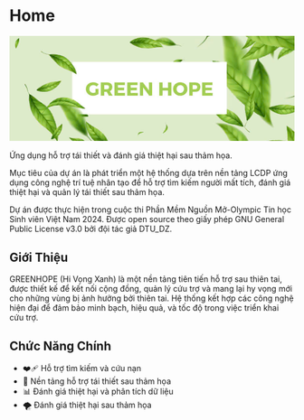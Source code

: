 # Home
![s](../resources/greenhope.jpg)

Ứng dụng hỗ trợ tái thiết và đánh giá thiệt hại sau thảm họa.

Mục tiêu của dự án  là phát triển một hệ thống dựa trên nền tảng LCDP ứng dụng công nghệ trí tuệ nhân tạo để hỗ trợ tìm kiếm người mất tích, đánh giá thiệt hại và quản lý tái thiết sau thảm họa.

Dự án được thực hiện trong cuộc thi Phần Mềm Nguồn Mở-Olympic Tin học Sinh viên Việt Nam 2024. Được open source theo giấy phép GNU General Public License v3.0 bởi đội tác giả DTU_DZ.

## Giới Thiệu
GREENHOPE (Hi Vọng Xanh) là một nền tảng tiên tiến hỗ trợ sau thiên tai, được thiết kế để kết nối cộng đồng, quản lý cứu trợ và mang lại hy vọng mới cho những vùng bị ảnh hưởng bởi thiên tai. Hệ thống kết hợp các công nghệ hiện đại để đảm bảo minh bạch, hiệu quả, và tốc độ trong việc triển khai cứu trợ.

## Chức Năng Chính
 - ❤️‍🩹 Hỗ trợ tìm kiếm và cứu nạn 
 - 🫶 Nền tảng hỗ trợ tái thiết sau thảm họa
- 📊 Đánh giá thiệt hại và phân tích dữ liệu
- 🌪️ Đánh giá thiệt hại sau thảm họa
